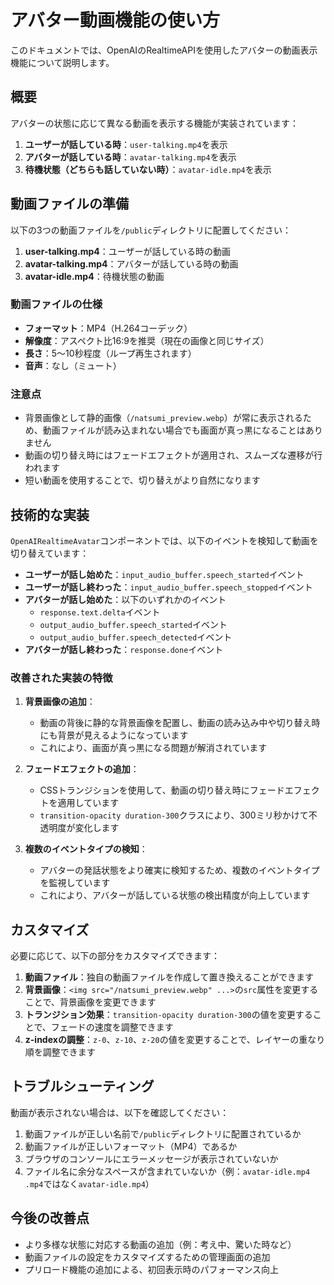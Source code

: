 # アバター動画機能の使い方

このドキュメントでは、OpenAIのRealtimeAPIを使用したアバターの動画表示機能について説明します。

## 概要

アバターの状態に応じて異なる動画を表示する機能が実装されています：

1. **ユーザーが話している時**：`user-talking.mp4`を表示
2. **アバターが話している時**：`avatar-talking.mp4`を表示
3. **待機状態（どちらも話していない時）**：`avatar-idle.mp4`を表示

## 動画ファイルの準備

以下の3つの動画ファイルを`/public`ディレクトリに配置してください：

1. **user-talking.mp4**：ユーザーが話している時の動画
2. **avatar-talking.mp4**：アバターが話している時の動画
3. **avatar-idle.mp4**：待機状態の動画

### 動画ファイルの仕様

- **フォーマット**：MP4（H.264コーデック）
- **解像度**：アスペクト比16:9を推奨（現在の画像と同じサイズ）
- **長さ**：5〜10秒程度（ループ再生されます）
- **音声**：なし（ミュート）

### 注意点

- 背景画像として静的画像（`/natsumi_preview.webp`）が常に表示されるため、動画ファイルが読み込まれない場合でも画面が真っ黒になることはありません
- 動画の切り替え時にはフェードエフェクトが適用され、スムーズな遷移が行われます
- 短い動画を使用することで、切り替えがより自然になります

## 技術的な実装

`OpenAIRealtimeAvatar`コンポーネントでは、以下のイベントを検知して動画を切り替えています：

- **ユーザーが話し始めた**：`input_audio_buffer.speech_started`イベント
- **ユーザーが話し終わった**：`input_audio_buffer.speech_stopped`イベント
- **アバターが話し始めた**：以下のいずれかのイベント
  - `response.text.delta`イベント
  - `output_audio_buffer.speech_started`イベント
  - `output_audio_buffer.speech_detected`イベント
- **アバターが話し終わった**：`response.done`イベント

### 改善された実装の特徴

1. **背景画像の追加**：
   - 動画の背後に静的な背景画像を配置し、動画の読み込み中や切り替え時にも背景が見えるようになっています
   - これにより、画面が真っ黒になる問題が解消されています

2. **フェードエフェクトの追加**：
   - CSSトランジションを使用して、動画の切り替え時にフェードエフェクトを適用しています
   - `transition-opacity duration-300`クラスにより、300ミリ秒かけて不透明度が変化します

3. **複数のイベントタイプの検知**：
   - アバターの発話状態をより確実に検知するため、複数のイベントタイプを監視しています
   - これにより、アバターが話している状態の検出精度が向上しています

## カスタマイズ

必要に応じて、以下の部分をカスタマイズできます：

1. **動画ファイル**：独自の動画ファイルを作成して置き換えることができます
2. **背景画像**：`<img src="/natsumi_preview.webp" ...>`の`src`属性を変更することで、背景画像を変更できます
3. **トランジション効果**：`transition-opacity duration-300`の値を変更することで、フェードの速度を調整できます
4. **z-indexの調整**：`z-0`、`z-10`、`z-20`の値を変更することで、レイヤーの重なり順を調整できます

## トラブルシューティング

動画が表示されない場合は、以下を確認してください：

1. 動画ファイルが正しい名前で`/public`ディレクトリに配置されているか
2. 動画ファイルが正しいフォーマット（MP4）であるか
3. ブラウザのコンソールにエラーメッセージが表示されていないか
4. ファイル名に余分なスペースが含まれていないか（例：`avatar-idle.mp4 .mp4`ではなく`avatar-idle.mp4`）

## 今後の改善点

- より多様な状態に対応する動画の追加（例：考え中、驚いた時など）
- 動画ファイルの設定をカスタマイズするための管理画面の追加
- プリロード機能の追加による、初回表示時のパフォーマンス向上
